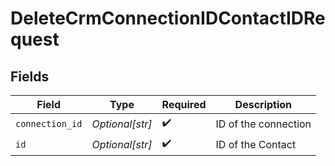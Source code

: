 # DeleteCrmConnectionIDContactIDRequest


## Fields

| Field                | Type                 | Required             | Description          |
| -------------------- | -------------------- | -------------------- | -------------------- |
| `connection_id`      | *Optional[str]*      | :heavy_check_mark:   | ID of the connection |
| `id`                 | *Optional[str]*      | :heavy_check_mark:   | ID of the Contact    |